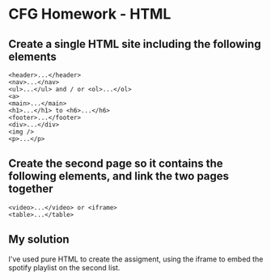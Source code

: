 # CFG Homework - HTML

## Create a single HTML site including the following elements

```text
<header>...</header>
<nav>...</nav>
<ul>...</ul> and / or <ol>...</ol>
<a>
<main>...</main>
<h1>...</h1> to <h6>...</h6>
<footer>...</footer>
<div>...</div>
<img />
<p>...</p>
```

## Create the second page so it contains the following elements, and link the two pages together

```text
<video>...</video> or <iframe>
<table>...</table>
```

## My solution

I've used pure HTML to create the assigment, using the iframe to embed the spotify playlist on the second list.
